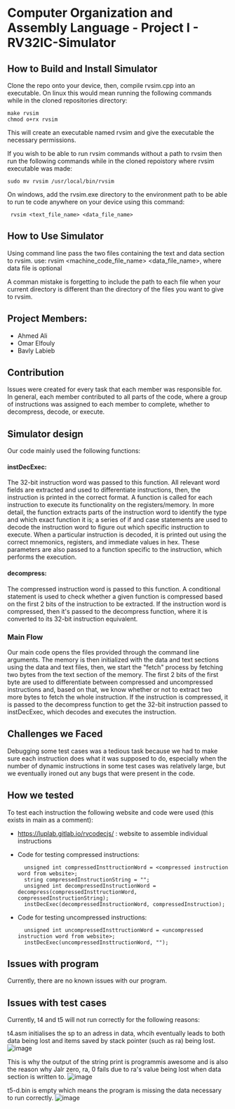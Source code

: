 # Computer Organization and Assembly Language - Project I - RV32IC-Simulator
## How to Build and Install Simulator
Clone the repo onto your device, then, compile rvsim.cpp into an executable.
On linux this would mean running the following commands while in the cloned repositories directory:
```
make rvsim
chmod o+rx rvsim
```
This will create an executable named rvsim and give the executable the necessary permissions.

If you wish to be able to run rvsim commands without a path to rvsim then run the following commands while in the cloned repoistory where rvsim executable was made:
```
sudo mv rvsim /usr/local/bin/rvsim
```
On windows, add the rvsim.exe directory to the environment path to be able to run te code anywhere on your device using this command:
```
 rvsim <text_file_name> <data_file_name>
```

## How to Use Simulator

Using command line pass the two files containing the text and data section to rvsim. 
use: rvsim <machine_code_file_name> <data_file_name>, where data file is optional

A comman mistake is forgetting to include the path to each file when your current directory is different than the directory of the files you want to give to rvsim.

## Project Members:
- Ahmed Ali
- Omar Elfouly
- Bavly Labieb

## Contribution
Issues were created for every task that each member was responsible for. In general, each member contributed to all parts of the code, where a group of instructions was assigned to each member to complete, whether to decompress, decode, or execute.

## Simulator design
Our code mainly used the following functions:

#### instDecExec:
The 32-bit instruction word was passed to this function. All relevant word fields are extracted and used to differentiate instructions, then, the instruction is printed in the correct format. A function is called for each instruction to execute its functionality on the registers/memory. In more detail, the function extracts parts of the instruction word to identify the type and which exact function it is; a series of if and case statements are used to decode the instruction word to figure out which specific instruction to execute. When a particular instruction is decoded, it is printed out using the correct mnemonics, registers, and immediate values in hex. These parameters are also passed to a function specific to the instruction, which performs the execution.

#### decompress:
The compressed instruction word is passed to this function. A conditional statement is used to check whether a given function is compressed based on the first 2 bits of the instruction to be extracted. If the instruction word is compressed, then it's passed to the decompress function, where it is converted to its 32-bit instruction equivalent. 

### Main Flow
Our main code opens the files provided through the command line arguments. The memory is then initialized with the data and text sections using the data and text files, then, we start the "fetch" process by fetching two bytes from the text section of the memory. The first 2 bits of the first byte are used to differentiate between compressed and uncompressed instructions and, based on that, we know whether or not to extract two more bytes to fetch the whole instruction. If the instruction is compressed, it is passed to the decompress function to get the 32-bit instruction passed to instDecExec, which decodes and executes the instruction. 

## Challenges we Faced
Debugging some test cases was a tedious task because we had to make sure each instruction does what it was supposed to do, especially when the number of dynamic instructions in some test cases was relatively large, but we eventually ironed out any bugs that were present in the code.

## How we tested

To test each instruction the following website and code were used (this exists in main as a comment):

- https://luplab.gitlab.io/rvcodecjs/ : website to assemble individual instructions
  
- Code for testing compressed instructions:

  ```
	unsigned int compressedInsttructionWord = <compressed instruction word from website>;
	string compressedInstructionString = "";
	unsigned int decompressedInstructionWord = decompress(compressedInsttructionWord, compressedInstructionString);
	instDecExec(decompressedInstructionWord, compressedInstruction);
  ```
- Code for testing uncompressed instructions:

  ```
	unsigned int uncompressedInsttructionWord = <uncompressed instruction word from website>;
	instDecExec(uncompressedInsttructionWord, "");
  ```

## Issues with program

Currently, there are no known issues with our program.

## Issues with test cases

Currently, t4 and t5 will not run correctly for the following reasons:

t4.asm initialises the sp to an adress in data, whcih eventually leads to both data being lost and items saved by stack pointer (such as ra) being lost.
![image](https://github.com/iRustom/RV32IC-Simulator/assets/98827931/5315d93d-4096-4ff5-b097-c2ba3eb7ad53)

This is why the output of the string print is programmis awesome and is also the reason why Jalr zero, ra, 0 fails due to ra's value being lost when data section is written to.
![image](https://github.com/iRustom/RV32IC-Simulator/assets/98827931/d739952e-bb7f-4915-b73d-06f7bdd5055b)


t5-d.bin is empty which means the program is missing the data necessary to run correctly.
![image](https://github.com/iRustom/RV32IC-Simulator/assets/98827931/2eea1b5f-789d-4afe-bdc2-c88dcccbedd0)

